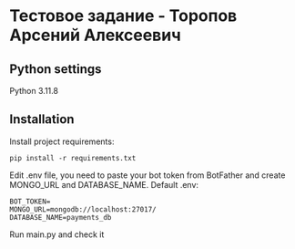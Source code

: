 # Тестовое задание - Торопов Арсений Алексеевич

## Python settings

Python 3.11.8

## Installation

Install project requirements:

```
pip install -r requirements.txt
```

Edit .env file, you need to paste your bot token from BotFather and create MONGO_URL and DATABASE_NAME. Default .env:

```
BOT_TOKEN=
MONGO_URL=mongodb://localhost:27017/
DATABASE_NAME=payments_db
```

Run main.py and check it
